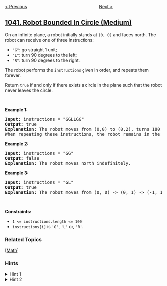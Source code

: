 <!--|This file generated by command(leetcode description); DO NOT EDIT.    |-->
<!--+----------------------------------------------------------------------+-->
<!--|@author    openset <openset.wang@gmail.com>                           |-->
<!--|@link      https://github.com/openset                                 |-->
<!--|@home      https://github.com/openset/leetcode                        |-->
<!--+----------------------------------------------------------------------+-->

[< Previous](../moving-stones-until-consecutive-ii "Moving Stones Until Consecutive II")
　　　　　　　　　　　　　　　　
[Next >](../flower-planting-with-no-adjacent "Flower Planting With No Adjacent")

## [1041. Robot Bounded In Circle (Medium)](https://leetcode.com/problems/robot-bounded-in-circle "困于环中的机器人")

<p>On an infinite plane, a robot initially stands at <code>(0, 0)</code> and faces north. The robot can receive one of three instructions:</p>

<ul>
	<li><code>&quot;G&quot;</code>: go straight 1 unit;</li>
	<li><code>&quot;L&quot;</code>: turn 90 degrees to the left;</li>
	<li><code>&quot;R&quot;</code>: turn 90 degrees to the right.</li>
</ul>

<p>The robot performs the <code>instructions</code> given in order, and repeats them forever.</p>

<p>Return <code>true</code> if and only if there exists a circle in the plane such that the robot never leaves the circle.</p>

<p>&nbsp;</p>
<p><strong>Example 1:</strong></p>

<pre>
<strong>Input:</strong> instructions = &quot;GGLLGG&quot;
<strong>Output:</strong> true
<strong>Explanation:</strong> The robot moves from (0,0) to (0,2), turns 180 degrees, and then returns to (0,0).
When repeating these instructions, the robot remains in the circle of radius 2 centered at the origin.</pre>

<p><strong>Example 2:</strong></p>

<pre>
<strong>Input:</strong> instructions = &quot;GG&quot;
<strong>Output:</strong> false
<strong>Explanation:</strong> The robot moves north indefinitely.</pre>

<p><strong>Example 3:</strong></p>

<pre>
<strong>Input:</strong> instructions = &quot;GL&quot;
<strong>Output:</strong> true
<strong>Explanation:</strong> The robot moves from (0, 0) -&gt; (0, 1) -&gt; (-1, 1) -&gt; (-1, 0) -&gt; (0, 0) -&gt; ...</pre>

<p>&nbsp;</p>
<p><strong>Constraints:</strong></p>

<ul>
	<li><code>1 &lt;= instructions.length &lt;= 100</code></li>
	<li><code>instructions[i]</code> is <code>&#39;G&#39;</code>, <code>&#39;L&#39;</code> or, <code>&#39;R&#39;</code>.</li>
</ul>

### Related Topics
  [[Math](../../tag/math/README.md)]

### Hints
<details>
<summary>Hint 1</summary>
Calculate the final vector of how the robot travels after executing all instructions once - it consists of a change in position plus a change in direction.
</details>

<details>
<summary>Hint 2</summary>
The robot stays in the circle iff (looking at the final vector) it changes direction (ie. doesn't stay pointing north), or it moves 0.
</details>
